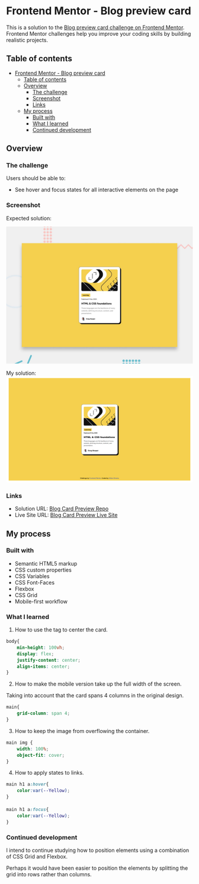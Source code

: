 # Frontend Mentor - Blog preview card

This is a solution to the [Blog preview card challenge on Frontend Mentor](https://www.frontendmentor.io/challenges/blog-preview-card-ckPaj01IcS). Frontend Mentor challenges help you improve your coding skills by building realistic projects.

## Table of contents

- [Frontend Mentor - Blog preview card](#frontend-mentor---blog-preview-card)
  - [Table of contents](#table-of-contents)
  - [Overview](#overview)
    - [The challenge](#the-challenge)
    - [Screenshot](#screenshot)
    - [Links](#links)
  - [My process](#my-process)
    - [Built with](#built-with)
    - [What I learned](#what-i-learned)
    - [Continued development](#continued-development)


## Overview

### The challenge
Users should be able to:

- See hover and focus states for all interactive elements on the page

### Screenshot

Expected solution:

![Design preview for the Blog preview card coding challenge](./design/preview.jpg)

My solution:
![Card Solution Screenshot](./solutution/card-solution-screenshot.jpg)

### Links
- Solution URL: [Blog Card Preview Repo](https://github.com/lia-oliveira/blog-preview-card)
- Live Site URL: [Blog Card Preview Live Site]()

## My process

### Built with

- Semantic HTML5 markup
- CSS custom properties
- CSS Variables
- CSS Font-Faces
- Flexbox
- CSS Grid
- Mobile-first workflow

### What I learned

1. How to use the <body> tag to center the card.

```css
body{
    min-height: 100vh;
    display: flex;
    justify-content: center;
    align-items: center;
}
```

2. How to make the mobile version take up the full width of the screen.

Taking into account that the card spans 4 columns in the original design.
```css
main{
    grid-column: span 4;
}
```

3. How to keep the image from overflowing the container.
```css
main img {
    width: 100%;
    object-fit: cover;
}
```

4. How to apply states to links.
```css
main h1 a:hover{
    color:var(--Yellow);
}

main h1 a:focus{
    color:var(--Yellow);
}
```

### Continued development
I intend to continue studying how to position elements using a combination of CSS Grid and Flexbox.

Perhaps it would have been easier to position the elements by splitting the grid into rows rather than columns.